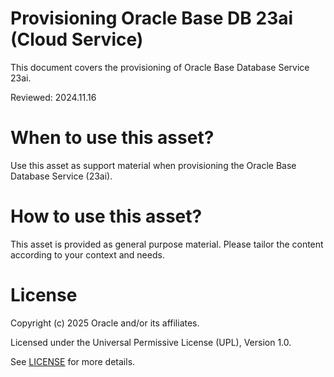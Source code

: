# Provisioning Oracle Base DB 23ai (Cloud Service)
 
This document covers the provisioning of Oracle Base Database Service 23ai.

Reviewed: 2024.11.16
 

# When to use this asset?

Use this asset as support material when provisioning the Oracle Base Database Service (23ai).


# How to use this asset?

This asset is provided as general purpose material. Please tailor the content according to your context and needs.


# License
 
Copyright (c) 2025 Oracle and/or its affiliates.
 
Licensed under the Universal Permissive License (UPL), Version 1.0.
 
See [LICENSE](https://github.com/oracle-devrel/technology-engineering/blob/main/LICENSE) for more details.
